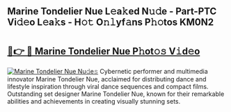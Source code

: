 ## Marine Tondelier Nue L𝚎a𝚔ed N𝚞𝚍e - Part-PTC Vi𝚍𝚎o L𝚎a𝚔s - H𝚘𝚝 O𝚗𝚕yf𝚊ns P𝚑𝚘tos KM0N2

# <h2><a href="http://kfdlexk.oniu.top/?m=Marine+Tondelier+Nue">🔗👉 🔴 Marine Tondelier Nue P𝚑ot𝚘𝚜 V𝚒d𝚎o</a></h2>

[![Marine Tondelier Nue Nu𝚍e𝚜](https://i.imgur.com/0qMVB7G.gif)](http://kfdlexk.oniu.top/?m=Marine+Tondelier+Nue)
Cybernetic performer and multimedia innovator Marine Tondelier Nue, acclaimed for distributing dance and lifestyle inspiration through viral dance sequences and compact films. Outstanding set designer Marine Tondelier Nue, known for their remarkable abilities and achievements in creating visually stunning sets.  
